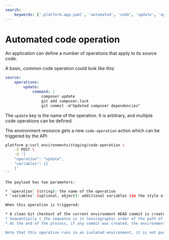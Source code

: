 ```yaml
---
search:
    keywords: ['.platform.app.yaml', 'automated', 'code', 'update', 'operation']
---
```


# Automated code operation

An application can define a number of operations that apply to its source code.

A basic, common code operation could look like this:

```yaml
source:
    operations:
        update:
            command: |
                composer update
                git add composer.lock
                git commit -m"Updated composer dependencies"
```

The `update` key is the name of the operation. It is arbitrary, and multiple code operations can be defined.

The environment resource gets a new `code-operation` action which can be triggered by the API:

```bash
platform p:curl environments/staging/code-operation \
    -X POST \
    -d '{
    "operation": "update",
    "variables": {}
    }'
``

The payload has two parameters:

* `operation` (string): the name of the operation
* `variables` (optional, object): additional variables (in the style of variables defined in the `.platform.app.yaml`) to inject in the environment of the code operation.

When this operation is triggered:

* A clean Git checkout of the current environment HEAD commit is created; this checkout doesn't have any remotes, has all the tags defined in the project, but only has the current environment branch.
* Sequentially (_the sequence is in lexicographic order of the path of the `.platform.app.yaml` file_), for each application that has defined this operation, the operation command is launched in container image of the application, with the same type of environment you will find in a build, with the addition of all the runtime environment variables of the current environment, optionally overridden by the variables specified in the operation payload.
* At the end of the process, if any commit was created, the environment branch is updated to this commit, and the normal build process of the environment is triggered.

Note that this operation runs in an isolated environment, it is not part of the runtime cluster of the environment, and doesn't require the environment to be running.
